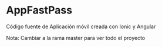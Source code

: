 # AppFastPass
Código fuente de Aplicación móvil creada con Ionic y Angular

Nota: Cambiar a la rama master para ver todo el proyecto

